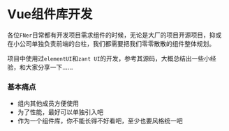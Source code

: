 # Vue组件库开发

各位`FNer`日常都有开发项目需求组件的时候，无论是大厂的项目开源项目，抑或在小公司单独负责前端的台柱，我们都需要把我们零零散散的组件整体规划。

项目中使用过`elementUI`和`zant UI`的开发，参考其源码，大概总结出一些小经验，和大家分享一下......

### 基本痛点
* 组内其他成员方便使用
* 为了性能，最好可以单独引入吧
* 作为一个组件库，你不能长得不好看吧，至少也要风格统一吧



